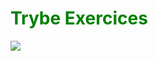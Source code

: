 <h1 style="color:green"> Trybe Exercices </h1> <img src="https://app.betrybe.com/assets/images/course/main/real-life.svg"></img>

